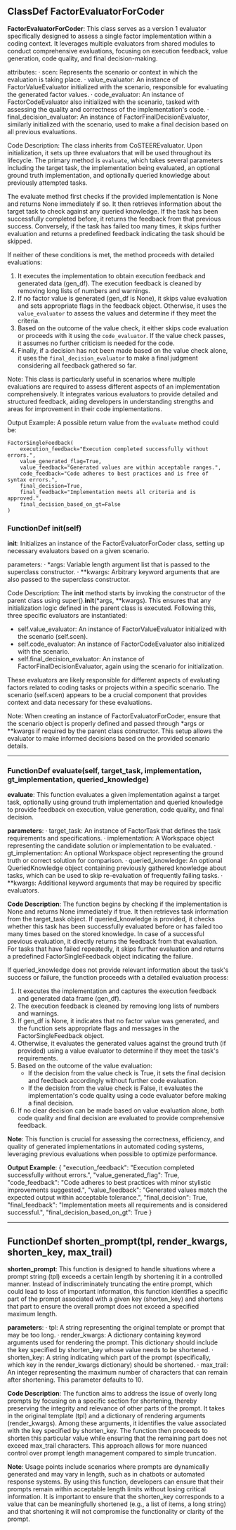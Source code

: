 ## ClassDef FactorEvaluatorForCoder
**FactorEvaluatorForCoder**: This class serves as a version 1 evaluator specifically designed to assess a single factor implementation within a coding context. It leverages multiple evaluators from shared modules to conduct comprehensive evaluations, focusing on execution feedback, value generation, code quality, and final decision-making.

attributes:
· scen: Represents the scenario or context in which the evaluation is taking place.
· value_evaluator: An instance of FactorValueEvaluator initialized with the scenario, responsible for evaluating the generated factor values.
· code_evaluator: An instance of FactorCodeEvaluator also initialized with the scenario, tasked with assessing the quality and correctness of the implementation's code.
· final_decision_evaluator: An instance of FactorFinalDecisionEvaluator, similarly initialized with the scenario, used to make a final decision based on all previous evaluations.

Code Description: The class inherits from CoSTEEREvaluator. Upon initialization, it sets up three evaluators that will be used throughout its lifecycle. The primary method is `evaluate`, which takes several parameters including the target task, the implementation being evaluated, an optional ground truth implementation, and optionally queried knowledge about previously attempted tasks.

The evaluate method first checks if the provided implementation is None and returns None immediately if so. It then retrieves information about the target task to check against any queried knowledge. If the task has been successfully completed before, it returns the feedback from that previous success. Conversely, if the task has failed too many times, it skips further evaluation and returns a predefined feedback indicating the task should be skipped.

If neither of these conditions is met, the method proceeds with detailed evaluations:
1. It executes the implementation to obtain execution feedback and generated data (gen_df). The execution feedback is cleaned by removing long lists of numbers and warnings.
2. If no factor value is generated (gen_df is None), it skips value evaluation and sets appropriate flags in the feedback object. Otherwise, it uses the `value_evaluator` to assess the values and determine if they meet the criteria.
3. Based on the outcome of the value check, it either skips code evaluation or proceeds with it using the `code_evaluator`. If the value check passes, it assumes no further criticism is needed for the code.
4. Finally, if a decision has not been made based on the value check alone, it uses the `final_decision_evaluator` to make a final judgment considering all feedback gathered so far.

Note: This class is particularly useful in scenarios where multiple evaluations are required to assess different aspects of an implementation comprehensively. It integrates various evaluators to provide detailed and structured feedback, aiding developers in understanding strengths and areas for improvement in their code implementations.

Output Example: A possible return value from the `evaluate` method could be:
```
FactorSingleFeedback(
    execution_feedback="Execution completed successfully without errors.",
    value_generated_flag=True,
    value_feedback="Generated values are within acceptable ranges.",
    code_feedback="Code adheres to best practices and is free of syntax errors.",
    final_decision=True,
    final_feedback="Implementation meets all criteria and is approved.",
    final_decision_based_on_gt=False
)
```
### FunctionDef __init__(self)
**__init__**: Initializes an instance of the FactorEvaluatorForCoder class, setting up necessary evaluators based on a given scenario.

parameters:
· *args: Variable length argument list that is passed to the superclass constructor.
· **kwargs: Arbitrary keyword arguments that are also passed to the superclass constructor.

Code Description: The __init__ method starts by invoking the constructor of the parent class using super().__init__(*args, **kwargs). This ensures that any initialization logic defined in the parent class is executed. Following this, three specific evaluators are instantiated:
- self.value_evaluator: An instance of FactorValueEvaluator initialized with the scenario (self.scen).
- self.code_evaluator: An instance of FactorCodeEvaluator also initialized with the scenario.
- self.final_decision_evaluator: An instance of FactorFinalDecisionEvaluator, again using the scenario for initialization.

These evaluators are likely responsible for different aspects of evaluating factors related to coding tasks or projects within a specific scenario. The scenario (self.scen) appears to be a crucial component that provides context and data necessary for these evaluations.

Note: When creating an instance of FactorEvaluatorForCoder, ensure that the scenario object is properly defined and passed through *args or **kwargs if required by the parent class constructor. This setup allows the evaluator to make informed decisions based on the provided scenario details.
***
### FunctionDef evaluate(self, target_task, implementation, gt_implementation, queried_knowledge)
**evaluate**: This function evaluates a given implementation against a target task, optionally using ground truth implementation and queried knowledge to provide feedback on execution, value generation, code quality, and final decision.

**parameters**:
· target_task: An instance of FactorTask that defines the task requirements and specifications.
· implementation: A Workspace object representing the candidate solution or implementation to be evaluated.
· gt_implementation: An optional Workspace object representing the ground truth or correct solution for comparison.
· queried_knowledge: An optional QueriedKnowledge object containing previously gathered knowledge about tasks, which can be used to skip re-evaluation of frequently failing tasks.
· **kwargs: Additional keyword arguments that may be required by specific evaluators.

**Code Description**: The function begins by checking if the implementation is None and returns None immediately if true. It then retrieves task information from the target_task object. If queried_knowledge is provided, it checks whether this task has been successfully evaluated before or has failed too many times based on the stored knowledge. In case of a successful previous evaluation, it directly returns the feedback from that evaluation. For tasks that have failed repeatedly, it skips further evaluation and returns a predefined FactorSingleFeedback object indicating the failure.

If queried_knowledge does not provide relevant information about the task's success or failure, the function proceeds with a detailed evaluation process:
1. It executes the implementation and captures the execution feedback and generated data frame (gen_df).
2. The execution feedback is cleaned by removing long lists of numbers and warnings.
3. If gen_df is None, it indicates that no factor value was generated, and the function sets appropriate flags and messages in the FactorSingleFeedback object.
4. Otherwise, it evaluates the generated values against the ground truth (if provided) using a value evaluator to determine if they meet the task's requirements.
5. Based on the outcome of the value evaluation:
   - If the decision from the value check is True, it sets the final decision and feedback accordingly without further code evaluation.
   - If the decision from the value check is False, it evaluates the implementation's code quality using a code evaluator before making a final decision.
6. If no clear decision can be made based on value evaluation alone, both code quality and final decision are evaluated to provide comprehensive feedback.

**Note**: This function is crucial for assessing the correctness, efficiency, and quality of generated implementations in automated coding systems, leveraging previous evaluations when possible to optimize performance.

**Output Example**: 
{
    "execution_feedback": "Execution completed successfully without errors.",
    "value_generated_flag": True,
    "code_feedback": "Code adheres to best practices with minor stylistic improvements suggested.",
    "value_feedback": "Generated values match the expected output within acceptable tolerance.",
    "final_decision": True,
    "final_feedback": "Implementation meets all requirements and is considered successful.",
    "final_decision_based_on_gt": True
}
***
## FunctionDef shorten_prompt(tpl, render_kwargs, shorten_key, max_trail)
**shorten_prompt**: This function is designed to handle situations where a prompt string (tpl) exceeds a certain length by shortening it in a controlled manner. Instead of indiscriminately truncating the entire prompt, which could lead to loss of important information, this function identifies a specific part of the prompt associated with a given key (shorten_key) and shortens that part to ensure the overall prompt does not exceed a specified maximum length.

**parameters**:
· tpl: A string representing the original template or prompt that may be too long.
· render_kwargs: A dictionary containing keyword arguments used for rendering the prompt. This dictionary should include the key specified by shorten_key whose value needs to be shortened.
· shorten_key: A string indicating which part of the prompt (specifically, which key in the render_kwargs dictionary) should be shortened.
· max_trail: An integer representing the maximum number of characters that can remain after shortening. This parameter defaults to 10.

**Code Description**: The function aims to address the issue of overly long prompts by focusing on a specific section for shortening, thereby preserving the integrity and relevance of other parts of the prompt. It takes in the original template (tpl) and a dictionary of rendering arguments (render_kwargs). Among these arguments, it identifies the value associated with the key specified by shorten_key. The function then proceeds to shorten this particular value while ensuring that the remaining part does not exceed max_trail characters. This approach allows for more nuanced control over prompt length management compared to simple truncation.

**Note**: Usage points include scenarios where prompts are dynamically generated and may vary in length, such as in chatbots or automated response systems. By using this function, developers can ensure that their prompts remain within acceptable length limits without losing critical information. It is important to ensure that the shorten_key corresponds to a value that can be meaningfully shortened (e.g., a list of items, a long string) and that shortening it will not compromise the functionality or clarity of the prompt.
